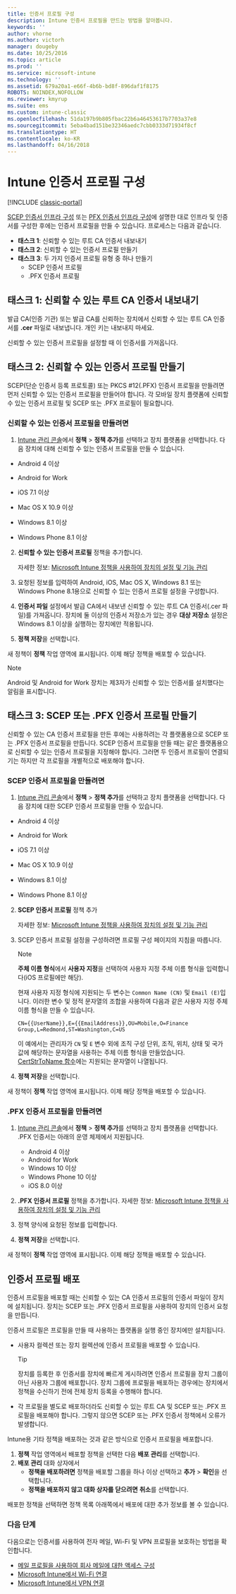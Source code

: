 ```yaml
---
title: 인증서 프로필 구성
description: Intune 인증서 프로필을 만드는 방법을 알아봅니다.
keywords: ''
author: vhorne
ms.author: victorh
manager: dougeby
ms.date: 10/25/2016
ms.topic: article
ms.prod: ''
ms.service: microsoft-intune
ms.technology: ''
ms.assetid: 679a20a1-e66f-4b6b-bd8f-896daf1f8175
ROBOTS: NOINDEX,NOFOLLOW
ms.reviewer: kmyrup
ms.suite: ems
ms.custom: intune-classic
ms.openlocfilehash: 51da197b9b805fbac22b6a46453617b7703a37e8
ms.sourcegitcommit: 5eba4bad151be32346aedc7cbb0333d71934f8cf
ms.translationtype: HT
ms.contentlocale: ko-KR
ms.lasthandoff: 04/16/2018
---
```

# <a name="configure-intune-certificate-profiles"></a>Intune 인증서 프로필 구성

[!INCLUDE [classic-portal](../includes/classic-portal.md)]

[SCEP 인증서 인프라 구성](configure-certificate-infrastructure-for-scep.md) 또는 [PFX 인증서 인프라 구성](configure-certificate-infrastructure-for-pfx.md)에 설명한 대로 인프라 및 인증서를 구성한 후에는 인증서 프로필을 만들 수 있습니다. 프로세스는 다음과 같습니다.

- **태스크 1**: 신뢰할 수 있는 루트 CA 인증서 내보내기
- **태스크 2**: 신뢰할 수 있는 인증서 프로필 만들기
- **태스크 3**: 두 가지 인증서 프로필 유형 중 하나 만들기
  - SCEP 인증서 프로필
  - .PFX 인증서 프로필

## <a name="task-1-export-the-trusted-root-ca-certificate"></a>**태스크 1**: 신뢰할 수 있는 루트 CA 인증서 내보내기
발급 CA(인증 기관) 또는 발급 CA를 신뢰하는 장치에서 신뢰할 수 있는 루트 CA 인증서를 **.cer** 파일로 내보냅니다. 개인 키는 내보내지 마세요.

신뢰할 수 있는 인증서 프로필을 설정할 때 이 인증서를 가져옵니다.

## <a name="task-2-create-trusted-certificate-profiles"></a>**태스크 2**: 신뢰할 수 있는 인증서 프로필 만들기
SCEP(단순 인증서 등록 프로토콜) 또는 PKCS #12(.PFX) 인증서 프로필을 만들려면 먼저 신뢰할 수 있는 인증서 프로필을 만들어야 합니다. 각 모바일 장치 플랫폼에 신뢰할 수 있는 인증서 프로필 및 SCEP 또는 .PFX 프로필이 필요합니다.

### <a name="to-create-a-trusted-certificate-profile"></a>신뢰할 수 있는 인증서 프로필을 만들려면

1.  [Intune 관리 콘솔](https://manage.microsoft.com)에서 **정책** &gt; **정책 추가**를 선택하고 장치 플랫폼을 선택합니다. 다음 장치에 대해 신뢰할 수 있는 인증서 프로필을 만들 수 있습니다.

-  Android 4 이상

-  Android for Work

-  iOS 7.1 이상

-  Mac OS X 10.9 이상

-  Windows 8.1 이상

-  Windows Phone 8.1 이상

2.  **신뢰할 수 있는 인증서 프로필** 정책을 추가합니다.

    자세한 정보: [Microsoft Intune 정책을 사용하여 장치의 설정 및 기능 관리](manage-settings-and-features-on-your-devices-with-microsoft-intune-policies.md)

3.  요청된 정보를 입력하여 Android, iOS, Mac OS X, Windows 8.1 또는 Windows Phone 8.1용으로 신뢰할 수 있는 인증서 프로필 설정을 구성합니다.
4.  **인증서 파일** 설정에서 발급 CA에서 내보낸 신뢰할 수 있는 루트 CA 인증서(.cer 파일)를 가져옵니다. 장치에 둘 이상의 인증서 저장소가 있는 경우 **대상 저장소** 설정은 Windows 8.1 이상을 실행하는 장치에만 적용됩니다.

4.  **정책 저장**을 선택합니다.

새 정책이 **정책** 작업 영역에 표시됩니다. 이제 해당 정책을 배포할 수 있습니다.

> [!NOTE]
>
> Android 및 Android for Work 장치는 제3자가 신뢰할 수 있는 인증서를 설치했다는 알림을 표시합니다.


## <a name="task-3-create-scep-or-pfx-certificate-profiles"></a>**태스크 3**: SCEP 또는 .PFX 인증서 프로필 만들기
신뢰할 수 있는 CA 인증서 프로필을 만든 후에는 사용하려는 각 플랫폼용으로 SCEP 또는 .PFX 인증서 프로필을 만듭니다. SCEP 인증서 프로필을 만들 때는 같은 플랫폼용으로 신뢰할 수 있는 인증서 프로필을 지정해야 합니다. 그러면 두 인증서 프로필이 연결되기는 하지만 각 프로필을 개별적으로 배포해야 합니다.

### <a name="to-create-an-scep-certificate-profile"></a>SCEP 인증서 프로필을 만들려면

1.  [Intune 관리 콘솔](https://manage.microsoft.com)에서 **정책** &gt; **정책 추가**를 선택하고 장치 플랫폼을 선택합니다.  다음 장치에 대한 SCEP 인증서 프로필을 만들 수 있습니다.

-  Android 4 이상

-  Android for Work

-  iOS 7.1 이상

-  Mac OS X 10.9 이상

-  Windows 8.1 이상

-  Windows Phone 8.1 이상

2. **SCEP 인증서 프로필** 정책 추가

   자세한 정보: [Microsoft Intune 정책을 사용하여 장치의 설정 및 기능 관리](manage-settings-and-features-on-your-devices-with-microsoft-intune-policies.md)

3. SCEP 인증서 프로필 설정을 구성하려면 프로필 구성 페이지의 지침을 따릅니다.
   > [!NOTE]
   > 
   > **주체 이름 형식**에서 **사용자 지정**을 선택하여 사용자 지정 주체 이름 형식을 입력합니다(iOS 프로필에만 해당).
   > 
   > 현재 사용자 지정 형식에 지원되는 두 변수는 `Common Name (CN)` 및 `Email (E)`입니다. 이러한 변수 및 정적 문자열의 조합을 사용하여 다음과 같은 사용자 지정 주체 이름 형식을 만들 수 있습니다.
   > 
   >     CN={{UserName}},E={{EmailAddress}},OU=Mobile,O=Finance Group,L=Redmond,ST=Washington,C=US
   > 
   > 이 예에서는 관리자가 `CN` 및 `E` 변수 외에 조직 구성 단위, 조직, 위치, 상태 및 국가 값에 해당하는 문자열을 사용하는 주체 이름 형식을 만들었습니다. [CertStrToName 함수](https://msdn.microsoft.com/library/windows/desktop/aa377160.aspx)에는 지원되는 문자열이 나열됩니다.

4. **정책 저장**을 선택합니다.

새 정책이 **정책** 작업 영역에 표시됩니다. 이제 해당 정책을 배포할 수 있습니다.

### <a name="to-create-a-pfx-certificate-profile"></a>.PFX 인증서 프로필을 만들려면

1. [Intune 관리 콘솔](https://manage.microsoft.com)에서 **정책** &gt; **정책 추가**를 선택하고 장치 플랫폼을 선택합니다. .PFX 인증서는 아래의 운영 체제에서 지원됩니다.
   - Android 4 이상
   - Android for Work
   - Windows 10 이상
   - Windows Phone 10 이상
   - iOS 8.0 이상    


2. **.PFX 인증서 프로필** 정책을 추가합니다.
     자세한 정보: [Microsoft Intune 정책을 사용하여 장치의 설정 및 기능 관리](manage-settings-and-features-on-your-devices-with-microsoft-intune-policies.md)
3. 정책 양식에 요청된 정보를 입력합니다.
4. **정책 저장**을 선택합니다.

새 정책이 **정책** 작업 영역에 표시됩니다. 이제 해당 정책을 배포할 수 있습니다.

## <a name="deploy-certificate-profiles"></a>인증서 프로필 배포
인증서 프로필을 배포할 때는 신뢰할 수 있는 CA 인증서 프로필의 인증서 파일이 장치에 설치됩니다. 장치는 SCEP 또는 .PFX 인증서 프로필을 사용하여 장치의 인증서 요청을 만듭니다.

인증서 프로필은 프로필을 만들 때 사용하는 플랫폼을 실행 중인 장치에만 설치됩니다.

-   사용자 컬렉션 또는 장치 컬렉션에 인증서 프로필을 배포할 수 있습니다.

    > [!TIP]
    > 장치를 등록한 후 인증서를 장치에 빠르게 게시하려면 인증서 프로필을 장치 그룹이 아닌 사용자 그룹에 배포합니다. 장치 그룹에 프로필을 배포하는 경우에는 장치에서 정책을 수신하기 전에 전체 장치 등록을 수행해야 합니다.

-   각 프로필을 별도로 배포하더라도 신뢰할 수 있는 루트 CA 및 SCEP 또는 .PFX 프로필을 배포해야 합니다. 그렇지 않으면 SCEP 또는 .PFX 인증서 정책에서 오류가 발생합니다.

Intune용 기타 정책을 배포하는 것과 같은 방식으로 인증서 프로필을 배포합니다.

1.  **정책** 작업 영역에서 배포할 정책을 선택한 다음 **배포 관리**를 선택합니다.
2.  **배포 관리** 대화 상자에서
    -   **정책을 배포하려면** 정책을 배포할 그룹을 하나 이상 선택하고 **추가** &gt; **확인**을 선택합니다.
    -   **정책을 배포하지 않고 대화 상자를 닫으려면** **취소**를 선택합니다.

배포한 정책을 선택하면 정책 목록 아래쪽에서 배포에 대한 추가 정보를 볼 수 있습니다.

### <a name="next-steps"></a>다음 단계

다음으로는 인증서를 사용하여 전자 메일, Wi-Fi 및 VPN 프로필을 보호하는 방법을 확인합니다.

-  [메일 프로필을 사용하여 회사 메일에 대한 액세스 구성](configure-access-to-corporate-email-using-email-profiles-with-Microsoft-Intune.md)
-  [Microsoft Intune에서 Wi-Fi 연결](wi-fi-connections-in-microsoft-intune.md)
-  [Microsoft Intune에서 VPN 연결](vpn-connections-in-microsoft-intune.md)
